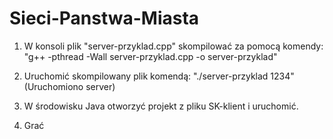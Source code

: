 # Sieci-Panstwa-Miasta

1) W konsoli plik "server-przyklad.cpp" skompilować za pomocą komendy:
"g++ -pthread -Wall server-przyklad.cpp -o server-przyklad"

2) Uruchomić skompilowany plik komendą:
"./server-przyklad 1234"
(Uruchomiono server)

3) W środowisku Java otworzyć projekt z pliku SK-klient i uruchomić.

4) Grać

